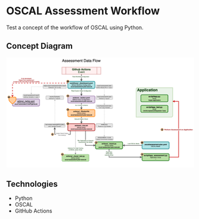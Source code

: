 # OSCAL Assessment Workflow

Test a concept of the workflow of OSCAL using Python.

## Concept Diagram

![Assessment Data Flow Diagram](Assessment_Dataflow.png)

## Technologies

- Python
- OSCAL
- GitHub Actions


